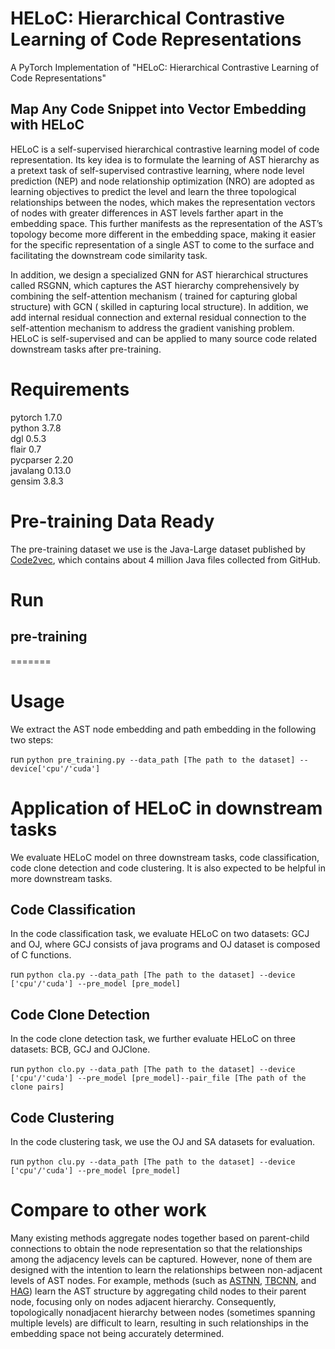 # HELoC: Hierarchical Contrastive Learning of Code Representations
A PyTorch Implementation of "HELoC: Hierarchical Contrastive Learning of Code Representations"
## Map Any Code Snippet into Vector Embedding with HELoC
HELoC is a self-supervised hierarchical contrastive learning model of code representation. Its key idea is to  formulate the learning of AST hierarchy as a pretext task of self-supervised contrastive learning, where node level prediction (NEP) and node relationship optimization (NRO) are adopted as learning objectives to predict the level and learn the three topological relationships between the nodes, which makes the representation vectors of nodes with greater differences in AST levels farther apart in the embedding space. This further manifests as the representation of the AST’s topology become more different in the embedding space, making it easier for the specific representation of a single AST to come to the surface and facilitating the downstream code similarity task.

In addition, we design a specialized GNN for AST hierarchical structures called RSGNN, which captures the AST hierarchy comprehensively by combining the self-attention mechanism ( trained for capturing global structure) with GCN ( skilled in capturing local structure). In addition, we add internal residual connection and external residual connection to the self-attention mechanism to address the gradient vanishing problem. 
HELoC is self-supervised and can be applied to many source code related downstream tasks after pre-training. 
# Requirements <br />
pytorch 1.7.0 <br />
python 3.7.8 <br />
dgl 0.5.3 <br />
flair 0.7 <br />
pycparser 2.20 <br />
javalang 0.13.0 <br />
gensim 3.8.3 <br />
# Pre-training Data Ready <br />
The pre-training dataset we use is the Java-Large dataset published by [Code2vec](https://dl.acm.org/doi/abs/10.1145/3290353), which contains about 4 million Java files collected from GitHub.
# Run <br />
## pre-training 
=======
# Usage
We extract the AST node embedding and path embedding in the following two steps:

run ```python pre_training.py --data_path [The path to the dataset] --device['cpu'/'cuda']```
# Application of HELoC in downstream tasks
We evaluate HELoC model on three downstream tasks, code classification, code clone detection and code clustering. It is also expected to be helpful in more downstream tasks.
## Code Classification <br /> 
In the code classification task, we evaluate HELoC on two datasets: GCJ and OJ, where GCJ consists of java programs and OJ dataset is composed of C functions.

run ```python cla.py --data_path [The path to the dataset] --device ['cpu'/'cuda'] --pre_model [pre_model]```
## Code Clone Detection <br />
In the code clone detection task, we further evaluate HELoC on three datasets: BCB, GCJ and OJClone. 

run ```python clo.py --data_path [The path to the dataset] --device ['cpu'/'cuda'] --pre_model [pre_model]--pair_file [The path of the clone pairs]```
## Code Clustering <br />
In the code clustering task, we use the OJ and SA datasets for evaluation.

run ```python clu.py --data_path [The path to the dataset] --device ['cpu'/'cuda'] --pre_model [pre_model]```
# Compare to other work
Many existing methods aggregate nodes together based on parent-child connections to obtain the node representation so that the relationships among the adjacency levels can be captured. However, none of them are designed with the intention to learn the relationships between non-adjacent levels of AST nodes.
For example, methods (such as [ASTNN](https://ieeexplore.ieee.org/abstract/document/8812062), [TBCNN](http://citeseerx.ist.psu.edu/viewdoc/download?doi=10.1.1.740.9656&rep=rep1&type=pdf), and [HAG](https://www.worldscientific.com/doi/abs/10.1142/S021819402150025X)) learn the AST structure by aggregating child nodes to their parent node, focusing only on nodes adjacent hierarchy. Consequently, topologically nonadjacent hierarchy between nodes (sometimes spanning multiple levels) are difficult to learn, resulting in such relationships in the embedding space not being accurately determined. 
